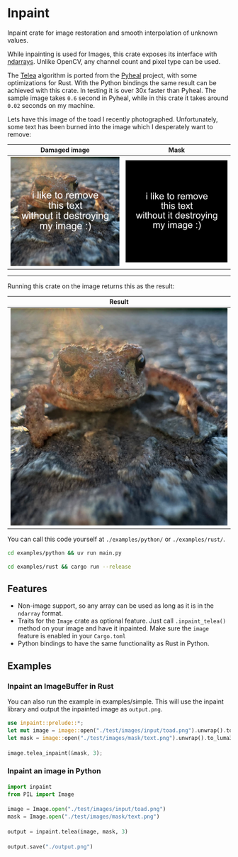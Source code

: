 # Inpaint

Inpaint crate for image restoration and smooth interpolation of unknown values.

While inpainting is used for Images, this crate exposes its interface with [ndarrays](https://docs.rs/ndarray/latest/ndarray/).
Unlike OpenCV, any channel count and pixel type can be used.

The [Telea](./src/telea.rs) algorithm is ported from the [Pyheal](https://github.com/olvb/Pyheal) project, with some optimizations for Rust. With the Python bindings the same result can be achieved with this crate. In testing it is over 30x faster than Pyheal. The sample image takes `0.6` second in Pyheal, while in this crate it takes around `0.02` seconds on my machine.

Lets have this image of the toad I recently photographed. Unfortunately, some text has been burned into the image which I desperately want to remove:

| Damaged image           |  Mask                   |
|-------------------------|-------------------------|
| ![toad](./test/images/baked/toad.png) | ![Mask](./test/images/mask/text.png) |

---
Running this crate on the image returns this as the result:

| Result                  |
|-------------------------|
| ![Result](./test/images/expected/telea/toad_text.png) |

You can call this code yourself at `./examples/python/` or `./examples/rust/`.
```bash
cd examples/python && uv run main.py
```

```bash
cd examples/rust && cargo run --release
```




## Features
- Non-image support, so any array can be used as long as it is in the `ndarray` format.
- Traits for the `Image` crate as optional feature. Just call `.inpaint_telea()` method on your image and have it inpainted. Make sure the `image` feature is enabled in your `Cargo.toml`
- Python bindings to have the same functionality as Rust in Python.

## Examples

### Inpaint an ImageBuffer in Rust
You can also run the example in examples/simple. This will use the inpaint library and output the inpainted image as `output.png`.

```rust
use inpaint::prelude::*;
let mut image = image::open("./test/images/input/toad.png").unwrap().to_rgba32f();
let mask = image::open("./test/images/mask/text.png").unwrap().to_luma32f();

image.telea_inpaint(&mask, 3);
```

### Inpaint an image in Python
```python
import inpaint
from PIL import Image

image = Image.open("./test/images/input/toad.png")
mask = Image.open("./test/images/mask/text.png")

output = inpaint.telea(image, mask, 3)

output.save("./output.png")
```